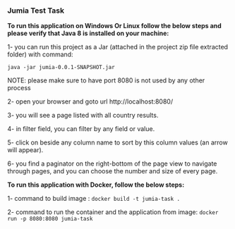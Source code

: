 ### Jumia Test Task

**To run this application on Windows Or Linux follow the below steps and please verify that Java 8 is installed on your machine:**

1- you can run this project as a Jar (attached in the project zip file extracted folder) with command:

`java -jar jumia-0.0.1-SNAPSHOT.jar`

NOTE: please make sure to have port 8080 is not used by any other process

2- open your browser and goto url http://localhost:8080/

3- you will see a page listed with all country results.

4- in filter field, you can filter by any field or value.

5- click on beside any column name to sort by this column values (an arrow will appear).

6- you find a paginator on the right-bottom of the page view to navigate through pages, and you can choose the number and size of every page. 


**To run this application with Docker, follow the below steps:**

1- command to build image : `docker build -t jumia-task .`

2- command to run the container and the application from image: `docker run -p 8080:8080 jumia-task`
